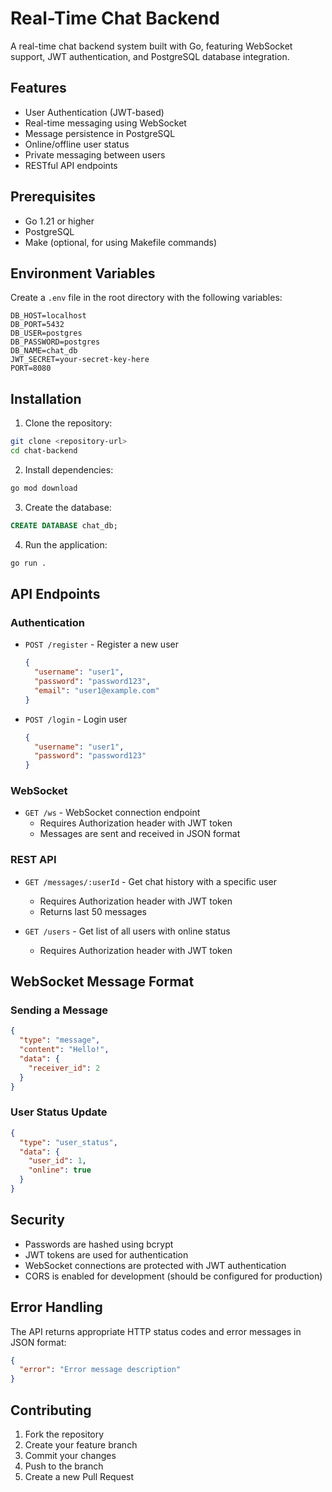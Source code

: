 # Real-Time Chat Backend

A real-time chat backend system built with Go, featuring WebSocket support, JWT authentication, and PostgreSQL database integration.

## Features

- User Authentication (JWT-based)
- Real-time messaging using WebSocket
- Message persistence in PostgreSQL
- Online/offline user status
- Private messaging between users
- RESTful API endpoints

## Prerequisites

- Go 1.21 or higher
- PostgreSQL
- Make (optional, for using Makefile commands)

## Environment Variables

Create a `.env` file in the root directory with the following variables:

```env
DB_HOST=localhost
DB_PORT=5432
DB_USER=postgres
DB_PASSWORD=postgres
DB_NAME=chat_db
JWT_SECRET=your-secret-key-here
PORT=8080
```

## Installation

1. Clone the repository:

```bash
git clone <repository-url>
cd chat-backend
```

2. Install dependencies:

```bash
go mod download
```

3. Create the database:

```sql
CREATE DATABASE chat_db;
```

4. Run the application:

```bash
go run .
```

## API Endpoints

### Authentication

- `POST /register` - Register a new user

  ```json
  {
    "username": "user1",
    "password": "password123",
    "email": "user1@example.com"
  }
  ```

- `POST /login` - Login user
  ```json
  {
    "username": "user1",
    "password": "password123"
  }
  ```

### WebSocket

- `GET /ws` - WebSocket connection endpoint
  - Requires Authorization header with JWT token
  - Messages are sent and received in JSON format

### REST API

- `GET /messages/:userId` - Get chat history with a specific user

  - Requires Authorization header with JWT token
  - Returns last 50 messages

- `GET /users` - Get list of all users with online status
  - Requires Authorization header with JWT token

## WebSocket Message Format

### Sending a Message

```json
{
  "type": "message",
  "content": "Hello!",
  "data": {
    "receiver_id": 2
  }
}
```

### User Status Update

```json
{
  "type": "user_status",
  "data": {
    "user_id": 1,
    "online": true
  }
}
```

## Security

- Passwords are hashed using bcrypt
- JWT tokens are used for authentication
- WebSocket connections are protected with JWT authentication
- CORS is enabled for development (should be configured for production)

## Error Handling

The API returns appropriate HTTP status codes and error messages in JSON format:

```json
{
  "error": "Error message description"
}
```

## Contributing

1. Fork the repository
2. Create your feature branch
3. Commit your changes
4. Push to the branch
5. Create a new Pull Request
